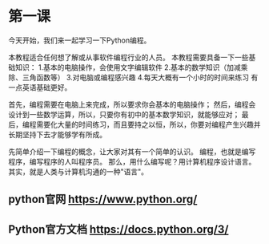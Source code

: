 
# 第一课

今天开始，我们来一起学习一下Python编程。

本教程适合任何想了解或从事软件编程行业的人员。
本教程需要具备一下一些基础知识：
1.基本的电脑操作，会使用文字编辑软件
2.基本的数学知识（加减乘除、三角函数等）
3.对电脑或编程感兴趣
4.每天大概有一个小时的时间来练习
有一点英语基础更好。


首先，编程需要在电脑上来完成，所以要求你会基本的电脑操作；
然后，编程会设计到一些数学运算，所以，只要你有初中的基本数学知识，就能够应对；
最后，编程需要化大量的时间练习，而且要持之以恒，所以，你要对编程产生兴趣并长期坚持下去才能够学有所成。

先简单介绍一下编程的概念，让大家对其有一个简单的认识。
编程，也就是编写程序，编写程序的人叫程序员。
那么，用什么编写呢？用计算机程序设计语言。
其实，就是人类与计算机沟通的一种"语言"。

## python官网 https://www.python.org/
## Python官方文档 https://docs.python.org/3/


